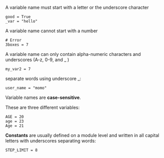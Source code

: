 A variable name must start with a letter or the underscore character

```
good = True
_var = "hello" 
```

A variable name cannot start with a number

```
# Error
3boxes = 7 
```

A variable name can only contain alpha-numeric characters and underscores (A-z, 0-9, and _ )

```
my_var2 = 7 
```

separate words using underscore _:

```
user_name = "momo" 
```

Variable names are **case-sensitive**.

These are three different variables:

```
AGE = 20
age = 23
Age = 21 
```

**Constants** are usually defined on a module level and written in all capital letters with underscores separating words:

```
STEP_LIMIT = 8
```